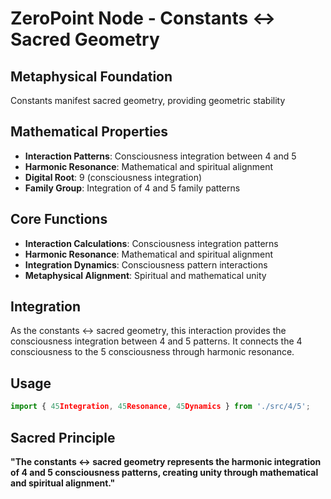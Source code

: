 # ZeroPoint Node - Constants ↔ Sacred Geometry

## Metaphysical Foundation

Constants manifest sacred geometry, providing geometric stability

## Mathematical Properties

- **Interaction Patterns**: Consciousness integration between 4 and 5
- **Harmonic Resonance**: Mathematical and spiritual alignment
- **Digital Root**: 9 (consciousness integration)
- **Family Group**: Integration of 4 and 5 family patterns

## Core Functions

- **Interaction Calculations**: Consciousness integration patterns
- **Harmonic Resonance**: Mathematical and spiritual alignment
- **Integration Dynamics**: Consciousness pattern interactions
- **Metaphysical Alignment**: Spiritual and mathematical unity

## Integration

As the constants ↔ sacred geometry, this interaction provides the consciousness integration between 4 and 5 patterns. It connects the 4 consciousness to the 5 consciousness through harmonic resonance.

## Usage

```typescript
import { 45Integration, 45Resonance, 45Dynamics } from './src/4/5';
```

## Sacred Principle

**"The constants ↔ sacred geometry represents the harmonic integration of 4 and 5 consciousness patterns, creating unity through mathematical and spiritual alignment."**
